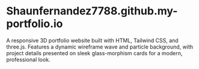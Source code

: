 # Shaunfernandez7788.github.my-portfolio.io
A responsive 3D portfolio website built with HTML, Tailwind CSS, and three.js. Features a dynamic wireframe wave and particle background, with project details presented on sleek glass-morphism cards for a modern, professional look.

